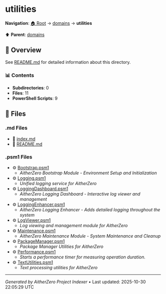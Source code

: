# utilities

**Navigation**: [🏠 Root](../../index.md) → [domains](../index.md) → **utilities**

⬆️ **Parent**: [domains](../index.md)

## 📖 Overview

See [README.md](./README.md) for detailed information about this directory.

### 📊 Contents

- **Subdirectories**: 0
- **Files**: 11
- **PowerShell Scripts**: 9

## 📄 Files

### .md Files

- 📝 [index.md](./index.md)
- 📝 [README.md](./README.md)

### .psm1 Files

- ⚙️ [Bootstrap.psm1](./Bootstrap.psm1)
  - *AitherZero Bootstrap Module - Environment Setup and Initialization*
- ⚙️ [Logging.psm1](./Logging.psm1)
  - *Unified logging service for AitherZero*
- ⚙️ [LoggingDashboard.psm1](./LoggingDashboard.psm1)
  - *AitherZero Logging Dashboard - Interactive log viewer and management*
- ⚙️ [LoggingEnhancer.psm1](./LoggingEnhancer.psm1)
  - *AitherZero Logging Enhancer - Adds detailed logging throughout the system*
- ⚙️ [LogViewer.psm1](./LogViewer.psm1)
  - *Log viewing and management module for AitherZero*
- ⚙️ [Maintenance.psm1](./Maintenance.psm1)
  - *AitherZero Maintenance Module - System Maintenance and Cleanup*
- ⚙️ [PackageManager.psm1](./PackageManager.psm1)
  - *Package Manager Utilities for AitherZero*
- ⚙️ [Performance.psm1](./Performance.psm1)
  - *Starts a performance timer for measuring operation duration.*
- ⚙️ [TextUtilities.psm1](./TextUtilities.psm1)
  - *Text processing utilities for AitherZero*

---

*Generated by AitherZero Project Indexer* • Last updated: 2025-10-30 22:05:29 UTC

